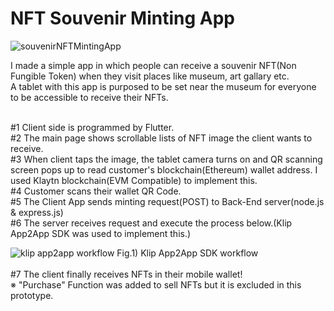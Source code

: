 # NFT Souvenir Minting App

![souvenirNFTMintingApp](https://user-images.githubusercontent.com/43053791/156301380-3727e6dd-324c-4059-bf33-bf3ee0c0d252.PNG)

I made a simple app in which people can receive a souvenir NFT(Non Fungible Token) when they visit places like museum, art gallary etc.<br>
A tablet with this app is purposed to be set near the museum for everyone to be accessible to receive their NFTs.<br><br>

#1 Client side is programmed by Flutter.<br>
#2 The main page shows scrollable lists of NFT image the client wants to receive.<br>
#3 When client taps the image, the tablet camera turns on and QR scanning screen pops up to read customer's blockchain(Ethereum) wallet address. I used Klaytn blockchain(EVM Compatible) to implement this.<br>
#4 Customer scans their wallet QR Code.<br>
#5 The Client App sends minting request(POST) to Back-End server(node.js & express.js)<br>
#6 The server receives request and execute the process below.(Klip App2App SDK was used to implement this.)<br>

![klip app2app workflow](https://user-images.githubusercontent.com/43053791/156303647-0e6e5c3e-6b58-4503-ae26-73dc5f23ea52.png)
Fig.1) Klip App2App SDK workflow<br><br>
#7 The client finally receives NFTs in their mobile wallet!<br>
※ "Purchase" Function was added to sell NFTs but it is excluded in this prototype.
